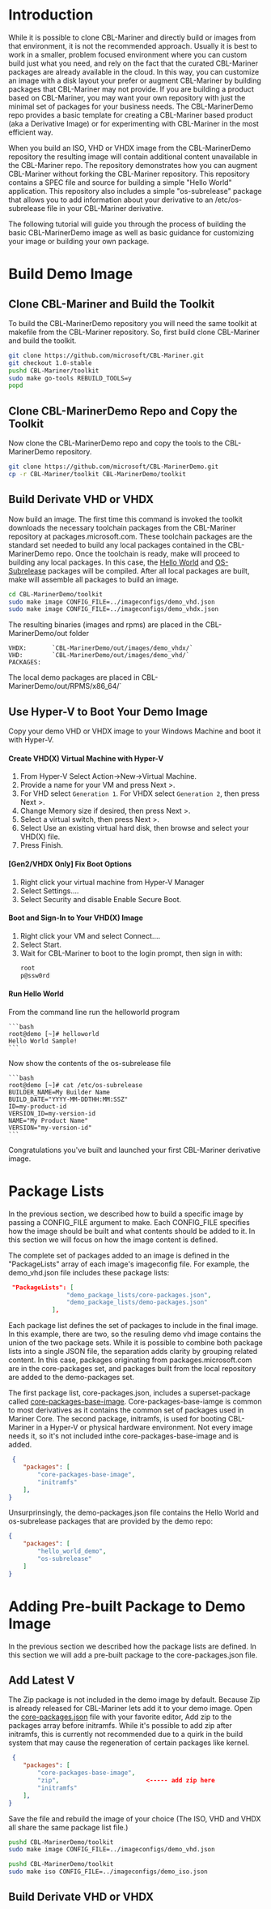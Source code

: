 # **Introduction**
While it is possible to clone CBL-Mariner and directly build or images from that environment, it is not the recommended approach.  Usually it is best to work in a smaller, problem focused environment where you can custom build just what you need, and rely on the fact that the curated CBL-Mariner packages are already available in the cloud. In this way, you can customize an image with a disk layout your prefer or augment CBL-Mariner by building packages that CBL-Mariner may not provide.  If you are building a product based on CBL-Mariner, you may want your own repository with just the minimal set of packages for your business needs.  The CBL-MarinerDemo repo provides a basic template for creating a CBL-Mariner based product (aka a Derivative Image) or for experimenting with CBL-Mariner in the most efficient way.

When you build an ISO, VHD or VHDX image from the CBL-MarinerDemo repository the resulting image will contain additional content unavailable in the CBL-Mariner repo.  The repository demonstrates how you can augment CBL-Mariner without forking the CBL-Mariner repository.  This repository contains a SPEC file and source for building a simple "Hello World" application.  This repository also includes a simple "os-subrelease" package that allows you to add information about your derivative to an /etc/os-subrelease file in your CBL-Mariner derivative.  

The following tutorial will guide you through the process of building the basic CBL-MarinerDemo image as well as basic guidance for customizing your image or building your own package.

# **Build Demo Image**

## **Clone CBL-Mariner and Build the Toolkit**
To build the CBL-MarinerDemo repository you will need the same toolkit at makefile from the CBL-Mariner repository.  So, first build clone CBL-Mariner and build the toolkit.

```bash
git clone https://github.com/microsoft/CBL-Mariner.git
git checkout 1.0-stable
pushd CBL-Mariner/toolkit
sudo make go-tools REBUILD_TOOLS=y
popd
```

## **Clone CBL-MarinerDemo Repo and Copy the Toolkit**
Now clone the CBL-MarinerDemo repo and copy the tools to the CBL-MarinerDemo repository.

```bash
git clone https://github.com/microsoft/CBL-MarinerDemo.git
cp -r CBL-Mariner/toolkit CBL-MarinerDemo/toolkit
```

## **Build Derivate VHD or VHDX**
Now build an image.  The first time this command is invoked the toolkit downloads the necessary toolchain packages from the CBL-Mariner repository at packages.microsoft.com.  These toolchain packages are the standard set needed to build any local packages contained in the CBL-MarinerDemo repo.  Once the toolchain is ready, make will proceed to building any local packages.  In this case, the [Hello World](./SPECS/hello_world_demo/hello_world_demo.spec) and [OS-Subrelease](./SPECS/os-subrelease/os-subrelease.spec) packages will be compiled.  After all local packages are built, make will assemble all packages to build an image.

```bash
cd CBL-MarinerDemo/toolkit
sudo make image CONFIG_FILE=../imageconfigs/demo_vhd.json
sudo make image CONFIG_FILE=../imageconfigs/demo_vhdx.json
```
The resulting binaries (images and rpms) are placed in the CBL-MarinerDemo/out folder

    VHDX:       `CBL-MarinerDemo/out/images/demo_vhdx/`
    VHD:        `CBL-MarinerDemo/out/images/demo_vhd/`
    PACKAGES:   
The local demo packages are placed in CBL-MarinerDemo/out/RPMS/x86_64/`

## **Use Hyper-V to Boot Your Demo Image**
Copy your demo VHD or VHDX image to your Windows Machine and boot it with Hyper-V.    

#### **Create VHD(X) Virtual Machine with Hyper-V**

1. From Hyper-V Select Action->New->Virtual Machine.
1. Provide a name for your VM and press Next >.
1. For VHD select `Generation 1`. For VHDX select `Generation 2`, then press Next >.
1. Change Memory size if desired, then press Next >.
1. Select a virtual switch, then press Next >.
1. Select Use an existing virtual hard disk, then browse and select your VHD(X) file.
1. Press Finish.

#### **[Gen2/VHDX Only] Fix Boot Options**

1. Right click your virtual machine from Hyper-V Manager
1. Select Settings....
1. Select Security and disable Enable Secure Boot.

#### **Boot and Sign-In to Your VHD(X) Image**

1. Right click your VM and select Connect....
1. Select Start.
1. Wait for CBL-Mariner to boot to the login prompt, then sign in with:
    ```bash
    root
    p@ssw0rd
    ```
#### **Run Hello World**
From the command line run the helloworld program

    ```bash
    root@demo [~]# helloworld
    Hello World Sample!
    ```
Now show the contents of the os-subrelease file

    ```bash
    root@demo [~]# cat /etc/os-subrelease
    BUILDER_NAME=My Builder Name
    BUILD_DATE="YYYY-MM-DDTHH:MM:SSZ"
    ID=my-product-id
    VERSION_ID=my-version-id
    NAME="My Product Name"
    VERSION="my-version-id"
    ```
Congratulations you've built and launched your first CBL-Mariner derivative image.

# Package Lists

In the previous section, we described how to build a specific image by passing a CONFIG_FILE argument to make. Each CONFIG_FILE specifies how the image should be built and what contents should be added to it.  In this section we will focus on how the image content is defined.  

The complete set of packages added to an image is defined in the "PackageLists" array of each image's imageconfig file.  For example, the demo_vhd.json file includes these package lists:

```json
 "PackageLists": [
                "demo_package_lists/core-packages.json",
                "demo_package_lists/demo-packages.json"
            ],
```

Each package list defines the set of packages to include in the final image. In this example, there are two, so the resuling demo vhd image contains the union of the two package sets.  While it is possible to combine both package lists into a single JSON file, the separation adds clarity by grouping related content.  In this case, packages originating from packages.microsoft.com are in the core-packages set, and packages built from the local repository are added to the demo-packages set.

The first package list, core-packages.json, includes a superset-package called [core-packages-base-image](https://github.com/microsoft/CBL-Mariner/blob/1.0/SPECS/core-packages/core-packages.spec).  Core-packages-base-iamge is common to most derivatives as it contains the common set of packages used in Mariner Core.  The second package, initramfs, is used for booting CBL-Mariner in a Hyper-V or physical hardware environment.  Not every image needs it, so it's not included inthe core-packages-base-image and is added.

```json
 {
    "packages": [
        "core-packages-base-image",
        "initramfs"
    ],
}
```

Unsurprinsingly, the demo-packages.json file contains the Hello World and os-subrelease packages that are provided by the demo repo:

```json
{
    "packages": [
        "hello_world_demo",
        "os-subrelease"
    ]
}
```

# Adding Pre-built Package to Demo Image

In the previous section we described how the package lists are defined.  In this section we will add a pre-built package to the core-packages.json file.

## Add Latest V

The Zip package is not included in the demo image by default.  Because Zip is already released for CBL-Mariner lets add it to your demo image.  Open the [core-packages.json](./imageconfigs/demo_package_lists/core-packages.json) file with your favorite editor,  Add zip to the packages array before initramfs.  While it's possible to add zip after initramfs, this is currently not recommended due to a quirk in the build system that may cause the regeneration of certain packages like kernel.

```json
 {
    "packages": [
        "core-packages-base-image",
        "zip",                        <----- add zip here
        "initramfs"
    ],
}
```
Save the file and rebuild the image of your choice (The ISO, VHD and VHDX all share the same package list file.) 

```bash
pushd CBL-MarinerDemo/toolkit
sudo make image CONFIG_FILE=../imageconfigs/demo_vhd.json
```

```bash
pushd CBL-MarinerDemo/toolkit
sudo make iso CONFIG_FILE=../imageconfigs/demo_iso.json
```

## Build Derivate VHD or VHDX
